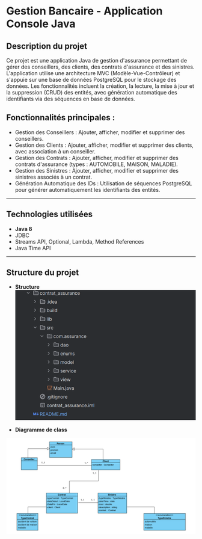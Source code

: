 # Gestion Bancaire - Application Console Java

## Description du projet
Ce projet est une application Java de gestion d'assurance permettant de gérer des conseillers, des clients, des contrats d'assurance et des sinistres. L'application utilise une architecture MVC (Modèle-Vue-Contrôleur) et s'appuie sur une base de données PostgreSQL pour le stockage des données. Les fonctionnalités incluent la création, la lecture, la mise à jour et la suppression (CRUD) des entités, avec génération automatique des identifiants via des séquences en base de données.
## Fonctionnalités principales :

- Gestion des Conseillers : Ajouter, afficher, modifier et supprimer des conseillers.
- Gestion des Clients : Ajouter, afficher, modifier et supprimer des clients, avec association à un conseiller.
- Gestion des Contrats : Ajouter, afficher, modifier et supprimer des contrats d'assurance (types : AUTOMOBILE, MAISON, MALADIE).
- Gestion des Sinistres : Ajouter, afficher, modifier et supprimer des sinistres associés à un contrat.
- Génération Automatique des IDs : Utilisation de séquences PostgreSQL pour générer automatiquement les identifiants des entités.

---

## Technologies utilisées
- **Java 8**
- JDBC
- Streams API, Optional, Lambda, Method References
- Java Time API
---

## Structure du projet

- **Structure**
  ![img.png](img.png)

- **Diagramme de class**

![img_1.png](img_1.png)

